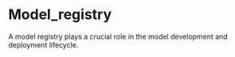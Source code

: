# Model_registry
A model registry plays a crucial role in the model development and deployment lifecycle. 
